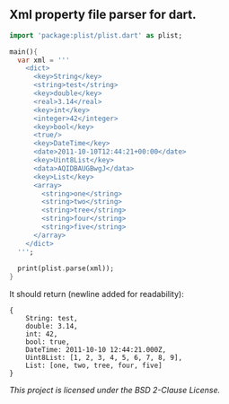 Xml property file parser for dart.
----------------------------------

```dart
import 'package:plist/plist.dart' as plist;

main(){
  var xml = '''
    <dict>
      <key>String</key>
      <string>test</string>
      <key>double</key>
      <real>3.14</real>
      <key>int</key>
      <integer>42</integer>
      <key>bool</key>
      <true/>
      <key>DateTime</key>
      <date>2011-10-10T12:44:21+00:00</date>
      <key>Uint8List</key>
      <data>AQIDBAUGBwgJ</data>
      <key>List</key>
      <array>
        <string>one</string>
        <string>two</string>
        <string>tree</string>
        <string>four</string>
        <string>five</string>
      </array>
    </dict>
  ''';
  
  print(plist.parse(xml));
}
```
It should return (newline added for readability):
```
{
    String: test,
    double: 3.14,
    int: 42,
    bool: true,
    DateTime: 2011-10-10 12:44:21.000Z,
    Uint8List: [1, 2, 3, 4, 5, 6, 7, 8, 9],
    List: [one, two, tree, four, five]
}
```

_This project is licensed under the BSD 2-Clause License._